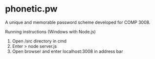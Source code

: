 # phonetic.pw
A unique and memorable password scheme developed for COMP 3008.

Running instructions (Windows with Node.js)
  1. Open /src directory in cmd
  2. Enter > node server.js
  3. Open browser and enter localhost:3008 in address bar
